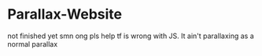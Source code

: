 # Parallax-Website
not finished yet
smn ong pls help tf is wrong with JS. It ain't parallaxing as a normal parallax
